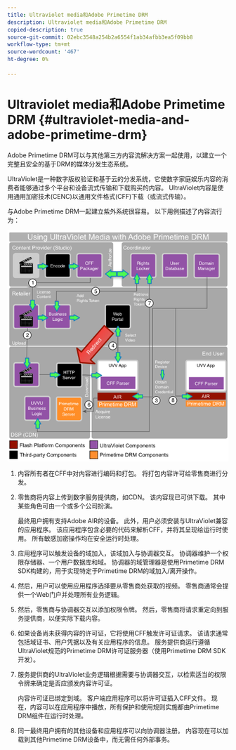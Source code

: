 ```yaml
---
title: Ultraviolet media和Adobe Primetime DRM
description: Ultraviolet media和Adobe Primetime DRM
copied-description: true
source-git-commit: 02ebc3548a254b2a6554f1ab34afbb3ea5f09bb8
workflow-type: tm+mt
source-wordcount: '467'
ht-degree: 0%

---
```


# Ultraviolet media和Adobe Primetime DRM {#ultraviolet-media-and-adobe-primetime-drm}

Adobe Primetime DRM可以与其他第三方内容流解决方案一起使用，以建立一个完整且安全的基于DRM的媒体分发生态系统。

UltraViolet是一种数字版权验证和基于云的分发系统，它使数字家庭娱乐内容的消费者能够通过多个平台和设备流式传输和下载购买的内容。 UltraViolet内容是使用通用加密技术(CENC)以通用文件格式(CFF)下载（或流式传输）。

与Adobe Primetime DRM一起建立紫外系统很容易。 以下用例描述了内容流行为：

<!--<a id="fig_cxy_dc2_44"></a>-->

![](assets/AdobeUV_web.png)

1. 内容所有者在CFF中对内容进行编码和打包。 将打包内容许可给零售商进行分发。
1. 零售商将内容上传到数字服务提供商，如CDN。 该内容现已可供下载。 其中某些角色可由一个或多个公司扮演。

   最终用户拥有支持Adobe AIR的设备。 此外，用户必须安装与UltraViolet兼容的应用程序。 该应用程序包含必要的代码来解析CFF，并将其呈现给运行时使用。 所有敏感加密操作均在安全运行时处理。
1. 应用程序可以触发设备的域加入，该域加入与协调器交互。 协调器维护一个权限存储器、一个用户数据库和域。 协调器的域管理器是使用Primetime DRM SDK构建的，用于实现特定于Primetime DRM的域加入/离开操作。
1. 然后，用户可以使用应用程序选择要从零售商处获取的视频。 零售商通常会提供一个Web门户并处理所有业务逻辑。
1. 然后，零售商与协调器交互以添加权限令牌。 然后，零售商将请求重定向到服务提供商，以便实际下载内容。
1. 如果设备尚未获得内容的许可证，它将使用CFF触发许可证请求。 该请求通常包括域证书、用户凭据以及有关应用程序的信息。 服务提供商运行遵循UltraViolet规范的Primetime DRM许可证服务器（使用Primetime DRM SDK开发）。
1. 服务提供商的UltraViolet业务逻辑根据需要与协调器交互，以检索适当的权限令牌来确定是否应颁发内容许可证。

   内容许可证已绑定到域。 客户端应用程序可以将许可证插入CFF文件。 现在，内容可以在应用程序中播放，所有保护和使用规则实施都由Primetime DRM组件在运行时处理。
1. 同一最终用户拥有的其他设备和应用程序可以向协调器注册。 内容现在可以加载到其他Primetime DRM设备中，而无需任何外部事务。
